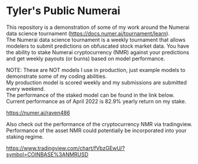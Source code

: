 # Tyler's Public Numerai 

This repository is a demonstration of some of my work around the Numerai data science tournament (https://docs.numer.ai/tournament/learn).  
The Numerai data science tournament is a weekly tournament that allows modelers to submit predictions on obfuscated stock market data. 
You have the ability to stake Numerai cryptocurrency (NMR) against your predictions and get weekly payouts (or burns) based on model performance. 

NOTE: These are NOT models I use in production, just example models to demonstrate some of my coding abilities. \
My production model is scored weekly and my submissions are submitted every weekend.  \
The performance of the staked model can be found in the link below.  
Current performance as of April 2022 is 82.9% yearly return on my stake.

https://numer.ai/raven486

Also check out the performance of the cryptocurrency NMR via tradingview.  Performance of the asset NMR could potentially be incorporated into your staking regime.

https://www.tradingview.com/chart/fVbzGEwU/?symbol=COINBASE%3ANMRUSD
